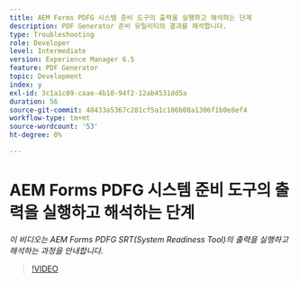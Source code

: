 ```yaml
---
title: AEM Forms PDFG 시스템 준비 도구의 출력을 실행하고 해석하는 단계
description: PDF Generator 준비 유틸리티의 결과를 해석합니다.
type: Troubleshooting
role: Developer
level: Intermediate
version: Experience Manager 6.5
feature: PDF Generator
topic: Development
index: y
exl-id: 3c1a1c09-caae-4b10-94f2-12ab4531dd5a
duration: 56
source-git-commit: 48433a5367c281cf5a1c106b08a1306f1b0e8ef4
workflow-type: tm+mt
source-wordcount: '53'
ht-degree: 0%

---
```


# AEM Forms PDFG 시스템 준비 도구의 출력을 실행하고 해석하는 단계

*이 비디오는 AEM Forms PDFG SRT(System Readiness Tool)의 출력을 실행하고 해석하는 과정을 안내합니다.*

>[!VIDEO](https://video.tv.adobe.com/v/3417237?quality=12&learn=on&captions=kor)
